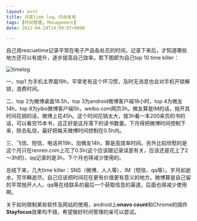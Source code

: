 ```yaml
---
layout: post
title: 月度time log，内自省焉
tags: [时间管理, Management]
date: 2012-04-24T14:09:07+0800

---
```


自己用rescuetime记录平常在电子产品各处花的时间。记录下来后，才知道哪些地方还可以有提升，逐步提高自己效率。若下图即为自己top 10 time killer：

![timelog]

一、top1 为手机主界面19h，平常老有这个坏习惯，及时无消息也会对手机开锁解锁，浪费时间。

二、top 2为微博桌面18.5h，top 3为android微博客户端18小时，top 4为微友14h，top 8为yibo微博客户端5h，weibo.com网页3h。微友算是IM的话，抛开其时间花销的话，微博上花45h。这个时间花销太大，按3h看一本200来页的书的话，可以看完15本书，这正好是这月落下的读书数量。下月得把微博时间控制下来，除去私信，最好把每天微博时间控制在0.5h内。

三、飞信、短信、电话共19h，加微友14h，算是高效率时间。另外比较欣慰的是这个月只在renren.com上花了0.5h(这个应该跟记录误差有关，应该还是花上了2～3h的)，qq记录的是3h，下个月也得减少使用的。

总结下来，几大time killer：SNS（微博、人人等）、IM（短信、qq等）。岁月如逝水，芳华瞬逝尽。自己应该把时间花在更有价值更有意义的地方。微博算是自己留的平常抛开人人、qq等在线联系的最后一个获取信息的渠道，后面也得减少使用啊。

关于如何限制某些软件及网站的使用，android上**onavo count**和Chrome的插件**Stayfocus**效果均不错，希望做好时间管理的亲可以尝试。


[timelog]: {{site.baseurl}}/assets/posts/images/2012-04-24-timelog.png